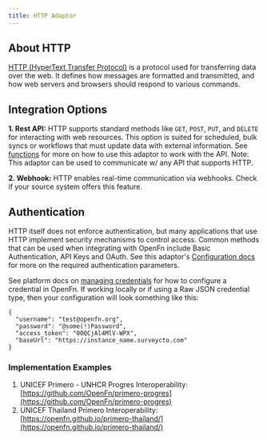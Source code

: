 ```yaml
---
title: HTTP Adaptor
---
```


## About HTTP

[HTTP (HyperText Transfer Protocol)](https://www.cloudflare.com/learning/ddos/glossary/hypertext-transfer-protocol-http/) is a protocol used for transferring data over the web. It defines how messages are formatted and transmitted, and how web servers and browsers should respond to various commands. 

## Integration Options

**1. Rest API:** HTTP supports standard methods like `GET`, `POST`, `PUT`, and `DELETE` for interacting with web resources. This option is suited for scheduled, bulk syncs or workflows that must update data with external information. See [functions](https://docs.openfn.org/adaptors/packages/http-docs) for more on how to use this adaptor to work with the API. Note: This adaptor can be used to communicate w/ any API that supports HTTP. 

**2. Webhook:** HTTP enables real-time communication via webhooks. Check if your source system offers this feature. 

## Authentication

HTTP itself does not enforce authentication, but many applications that use HTTP implement security mechanisms to control access. Common methods that can be used when integrating with OpenFn include Basic Authentication, API Keys and OAuth. See this adaptor's [Configuration docs](https://docs.openfn.org/adaptors/packages/http-configuration-schema) for more on the required authentication parameters.

See platform docs on [managing credentials](https://github.com/OpenFn/docs/blob/main/documentation/manage-projects/manage-credentials) for how to configure a credential in OpenFn. If working locally or if using a Raw JSON credential type, then your configuration will look something like this:

```
{
  "username": "test@openfn.org",
  "password": "@some(!)Password",
  "access_token": "00QCjAl4MlV-WPX",
  "baseUrl": "https://instance_name.surveycto.com"
}
```


### Implementation Examples

1. UNICEF Primero - UNHCR Progres Interoperability: [https://github.com/OpenFn/primero-progres](https://github.com/OpenFn/primero-progres)
2. UNICEF Thailand Primero Interoperability: [https://openfn.github.io/primero-thailand/](https://openfn.github.io/primero-thailand/)





